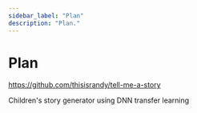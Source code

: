 ```yaml
---
sidebar_label: "Plan"
description: "Plan."
---
```


# Plan

https://github.com/thisisrandy/tell-me-a-story

Children's story generator using DNN transfer learning

